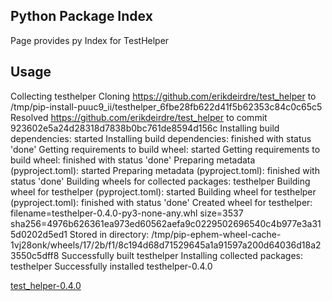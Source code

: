 ## Python Package Index

Page provides py Index for TestHelper

## Usage

Collecting testhelper
  Cloning https://github.com/erikdeirdre/test_helper to /tmp/pip-install-puuc9_ii/testhelper_6fbe28fb622d41f5b62353c84c0c65c5
  Resolved https://github.com/erikdeirdre/test_helper to commit 923602e5a24d28318d7838b0bc761de8594d156c
  Installing build dependencies: started
  Installing build dependencies: finished with status 'done'
  Getting requirements to build wheel: started
  Getting requirements to build wheel: finished with status 'done'
  Preparing metadata (pyproject.toml): started
  Preparing metadata (pyproject.toml): finished with status 'done'
Building wheels for collected packages: testhelper
  Building wheel for testhelper (pyproject.toml): started
  Building wheel for testhelper (pyproject.toml): finished with status 'done'
  Created wheel for testhelper: filename=testhelper-0.4.0-py3-none-any.whl size=3537 sha256=4976b626361ea973ed60562aefa9c0229502696540c4b977e3a315d0202d5ed1
  Stored in directory: /tmp/pip-ephem-wheel-cache-1vj28onk/wheels/17/2b/f1/8c194d68d71529645a1a91597a200d64036d18a23550c5dff8
Successfully built testhelper
Installing collected packages: testhelper
Successfully installed testhelper-0.4.0

[test_helper-0.4.0](git+https://github.com/erikdeirdre/test_helper#egg=test_helper-0.4.0)
